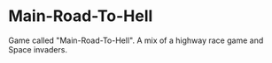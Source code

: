 # Main-Road-To-Hell
Game called "Main-Road-To-Hell". A mix of a highway race game and Space invaders.

